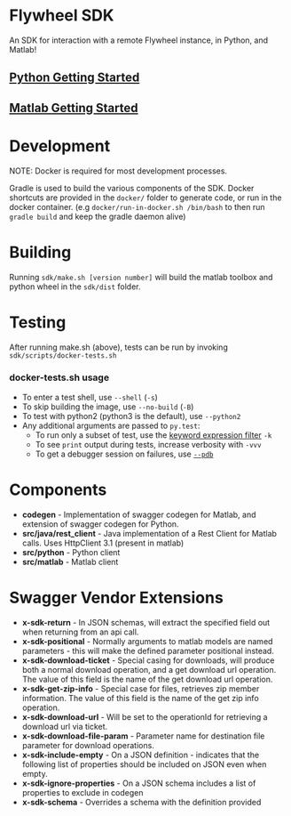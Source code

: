 # Flywheel SDK
An SDK for interaction with a remote Flywheel instance, in Python, and Matlab!

## [Python Getting Started](https://flywheel-io.github.io/core/branches/master/python/getting_started.html)
## [Matlab Getting Started](https://flywheel-io.github.io/core/branches/master/matlab/getting_started.html)

# Development
NOTE: Docker is required for most development processes.

Gradle is used to build the various components of the SDK. Docker shortcuts are provided in the `docker/` folder to generate code, or run in the docker container.
(e.g `docker/run-in-docker.sh /bin/bash` to then run `gradle build` and keep the gradle daemon alive)

# Building
Running `sdk/make.sh [version number]` will build the matlab toolbox and python wheel in the `sdk/dist` folder.

# Testing
After running make.sh (above), tests can be run by invoking `sdk/scripts/docker-tests.sh`

### docker-tests.sh usage
* To enter a test shell, use `--shell` (`-s`)
* To skip building the image, use `--no-build` (`-B`)
* To test with python2 (python3 is the default), use `--python2`
* Any additional arguments are passed to `py.test`:
    * To run only a subset of test, use the [keyword expression filter](https://docs.pytest.org/en/latest/usage.html#specifying-tests-selecting-tests) `-k`
    * To see `print` output during tests, increase verbosity with `-vvv`
    * To get a debugger session on failures, use [`--pdb`](https://docs.pytest.org/en/latest/usage.html#dropping-to-pdb-python-debugger-on-failures)

# Components

* **codegen** - Implementation of swagger codegen for Matlab, and extension of swagger codegen for Python.
* **src/java/rest_client** - Java implementation of a Rest Client for Matlab calls. Uses HttpClient 3.1 (present in matlab)
* **src/python** - Python client
* **src/matlab** - Matlab client

# Swagger Vendor Extensions

* **x-sdk-return** - In JSON schemas, will extract the specified field out when returning from an api call.
* **x-sdk-positional** - Normally arguments to matlab models are named parameters - this will make the defined parameter positional instead.
* **x-sdk-download-ticket** - Special casing for downloads, will produce both a normal download operation, and a get download url operation. 
		The value of this field is the name of the get download url operation.
* **x-sdk-get-zip-info** - Special case for files, retrieves zip member information.
        The value of this field is the name of the get zip info operation.
* **x-sdk-download-url** - Will be set to the operationId for retrieving a download url via ticket.
* **x-sdk-download-file-param** - Parameter name for destination file parameter for download operations.
* **x-sdk-include-empty** - On a JSON definition - indicates that the following list of properties should be included on JSON even when empty.
* **x-sdk-ignore-properties** - On a JSON schema includes a list of properties to exclude in codegen
* **x-sdk-schema** - Overrides a schema with the definition provided
